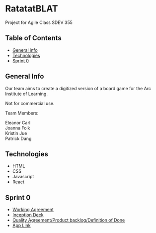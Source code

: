 # RatatatBLAT
Project for Agile Class SDEV 355

## Table of Contents
* [General info](#general-info)
* [Technologies](#technologies)
* [Sprint 0](#sprint-0)

## General Info

Our team aims to create a digitized
version of a board game for the Arc 
Institute of Learning.  

Not for commercial use.

Team Members:

Eleanor Carl <br />
Joanna Folk <br />
Kristin Jue <br />
Patrick Dang <br />

## Technologies
* HTML
* CSS
* Javascript
* React

## Sprint 0
* [Working Agreement](https://drive.google.com/file/d/1cns9O15txqPenz3xbIFGyTZB4nuBgwED/view?usp=sharing)
* [Inception Deck](https://docs.google.com/presentation/d/1pqL7wckZ2-fApWCDbjxYf-VupFH3ftZu-qP5qMNx_sM/edit?usp=sharing)
* [Quality Agreement/Product backlog/Definition of Done](https://docs.google.com/document/d/1_BPO9rxwGwFKev2nUoCZb8qAvAckOHaQhb2bfQvIfNA/)
* [App Link](https://ratatat-blat-black.vercel.app/)
